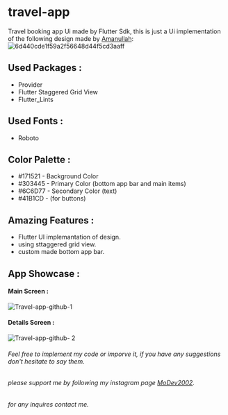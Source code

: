 # travel-app
 Travel booking app Ui made by Flutter Sdk, this is just a Ui implementation of the following design made by [Amanullah](https://dribbble.com/amanullahjamil):
![6d440cde1f59a2f56648d44f5cd3aaff](https://user-images.githubusercontent.com/91676840/136414075-23c66706-7c39-4a31-a964-424f7ce380b7.png)


## Used Packages :
 * Provider
 * Flutter Staggered Grid View
 * Flutter_Lints


 ## Used Fonts :
 * Roboto


 ## Color Palette :
* #171521 - Background Color
* #303445 - Primary Color (bottom app bar and main items)
* #6C6D77 - Secondary Color (text)
* #41B1CD - (for buttons)

## Amazing Features :
* Flutter UI implemantation of design.
* using sttaggered grid view.
* custom made bottom app bar.

## App Showcase :

#### Main Screen :
![Travel-app-github-1](https://user-images.githubusercontent.com/91676840/136415382-8924a268-206c-4f56-9d90-547280ff4cae.png)

#### Details Screen :
![Travel-app-github- 2](https://user-images.githubusercontent.com/91676840/136415966-13d3f0b2-dac1-4834-8266-df1aa7a70c6f.png)

###### Feel free to implement my code or imporve it, if you have any suggestions don't hesitate to say them. 
###### please support me by following my instagram page [MoDev2002](https://www.instagram.com/modev2002/).
###### for any inquires contact me.
